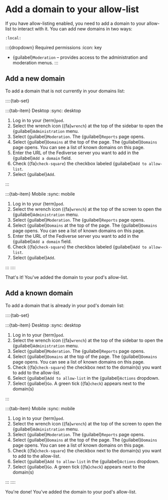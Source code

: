 # Add a domain to your allow-list

If you have allow-listing enabled, you need to add a domain to your allow-list to interact with it. You can add new domains in two ways:

```{contents}
:local:
```

:::{dropdown} Required permissions
:icon: key

- {guilabel}`Moderation` – provides access to the administration and moderation menus.
:::

## Add a new domain

To add a domain that is not currently in your domains list:

::::{tab-set}

:::{tab-item} Desktop
:sync: desktop

1. Log in to your {term}`pod`.
2. Select the wrench icon ({fa}`wrench`) at the top of the sidebar to open the {guilabel}`Administration` menu.
3. Select {guilabel}`Moderation`. The {guilabel}`Reports` page opens.
4. Select {guilabel}`Domains` at the top of the page. The {guilabel}`Domains` page opens. You can see a list of known domains on this page.
5. Enter the URL of the Fediverse server you want to add in the {guilabel}`Add a domain` field.
6. Check ({fa}`check-square`) the checkbox labeled {guilabel}`Add to allow-list`.
7. Select {guilabel}`Add`.

:::

:::{tab-item} Mobile
:sync: mobile

1. Log in to your {term}`pod`.
2. Select the wrench icon ({fa}`wrench`) at the top of the screen to open the {guilabel}`Administration` menu.
3. Select {guilabel}`Moderation`. The {guilabel}`Reports` page opens.
4. Select {guilabel}`Domains` at the top of the page. The {guilabel}`Domains` page opens. You can see a list of known domains on this page.
5. Enter the URL of the Fediverse server you want to add in the {guilabel}`Add a domain` field.
6. Check ({fa}`check-square`) the checkbox labeled {guilabel}`Add to allow-list`.
7. Select {guilabel}`Add`.

:::
::::

That's it! You've added the domain to your pod's allow-list.

## Add a known domain

To add a domain that is already in your pod's domain list:

::::{tab-set}

:::{tab-item} Desktop
:sync: desktop

1. Log in to your {term}`pod`.
2. Select the wrench icon ({fa}`wrench`) at the top of the sidebar to open the {guilabel}`Administration` menu.
3. Select {guilabel}`Moderation`. The {guilabel}`Reports` page opens.
4. Select {guilabel}`Domains` at the top of the page. The {guilabel}`Domains` page opens. You can see a list of known domains on this page.
5. Check ({fa}`check-square`) the checkbox next to the domain(s) you want to add to the allow-list.
6. Select {guilabel}`Add to allow-list` in the {guilabel}`Actions` dropdown.
7. Select {guilabel}`Go`. A green tick ({fa}`check`) appears next to the domain(s)

:::

:::{tab-item} Mobile
:sync: mobile

1. Log in to your {term}`pod`.
2. Select the wrench icon ({fa}`wrench`) at the top of the screen to open the {guilabel}`Administration` menu.
3. Select {guilabel}`Moderation`. The {guilabel}`Reports` page opens.
4. Select {guilabel}`Domains` at the top of the page. The {guilabel}`Domains` page opens. You can see a list of known domains on this page.
5. Check ({fa}`check-square`) the checkbox next to the domain(s) you want to add to the allow-list.
6. Select {guilabel}`Add to allow-list` in the {guilabel}`Actions` dropdown.
7. Select {guilabel}`Go`. A green tick ({fa}`check`) appears next to the domain(s)

:::
::::

You're done! You've added the domain to your pod's allow-list.
